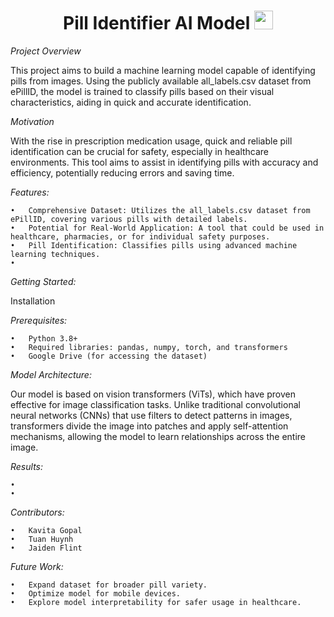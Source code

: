 <div id="header" align="center">

# Pill Identifier AI Model   <img src="https://media.giphy.com/media/5xtDaryFk1nV0vqfnws/giphy.gif?cid=ecf05e47sfjsrzdh193d20b012pew9qift150y4kkey5f82q&ep=v1_gifs_search&rid=giphy.gif&ct=g" width="30px"/>
</h1>
</div>

*Project Overview*

This project aims to build a machine learning model capable of identifying pills from images. Using the publicly available all_labels.csv dataset from ePillID, the model is trained to classify pills based on their visual characteristics, aiding in quick and accurate identification.

*Motivation*

With the rise in prescription medication usage, quick and reliable pill identification can be crucial for safety, especially in healthcare environments. This tool aims to assist in identifying pills with accuracy and efficiency, potentially reducing errors and saving time.

*Features:*

	•	Comprehensive Dataset: Utilizes the all_labels.csv dataset from ePillID, covering various pills with detailed labels.
	•	Potential for Real-World Application: A tool that could be used in healthcare, pharmacies, or for individual safety purposes.
	•	Pill Identification: Classifies pills using advanced machine learning techniques.
	•	
	

*Getting Started:*

Installation


*Prerequisites:*

	•	Python 3.8+
	•	Required libraries: pandas, numpy, torch, and transformers
	•	Google Drive (for accessing the dataset)


*Model Architecture:*

Our model is based on vision transformers (ViTs), which have proven effective for image classification tasks. Unlike traditional convolutional neural networks (CNNs) that use filters to detect patterns in images, transformers divide the image into patches and apply self-attention mechanisms, allowing the model to learn relationships across the entire image. 



*Results:*

	•	
	•	


*Contributors:*

	•	Kavita Gopal
	•	Tuan Huynh
	•	Jaiden Flint

*Future Work:*

	•	Expand dataset for broader pill variety.
	•	Optimize model for mobile devices.
	•	Explore model interpretability for safer usage in healthcare.


